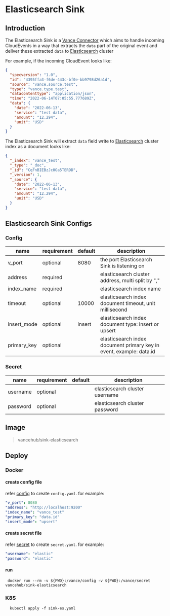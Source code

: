 # Elasticsearch Sink

## Introduction

The Elasticsearch Sink is a [Vance Connector][vc] which aims to handle incoming CloudEvents in a way that extracts
the `data` part of the original event and deliver these extracted `data` to [Elasticsearch][es] cluster

For example, if the incoming CloudEvent looks like:

```json
{
  "specversion": "1.0",
  "id": "4395ffa3-f6de-443c-bf0e-bb9798d26a1d",
  "source": "vance.source.test",
  "type": "vance.type.test",
  "datacontenttype": "application/json",
  "time": "2022-06-14T07:05:55.777689Z",
  "data": {
    "date": "2022-06-13",
    "service": "test data",
    "amount": "12.294",
    "unit": "USD"
  }
}
```

The Elasticsearch Sink will extract `data` field write to [Elasticsearch][es] cluster index as a document looks like:

```json
{
  "_index": "vance_test",
  "_type": "_doc",
  "_id": "CqFnBIEBzJc0Oa5TERDD",
  "_version": 1,
  "_source": {
    "date": "2022-06-13",
    "service": "test data",
    "amount": "12.294",
    "unit": "USD"
  }
}
```

## Elasticsearch Sink Configs

### Config

| name        | requirement | default | description                                                         |
|-------------|-------------|---------|---------------------------------------------------------------------|
| v_port      | optional    | 8080    | the port Elasticsearch Sink is listening on                         |
| address     | required    |         | elasticsearch cluster address, multi split by ","                   |
| index_name  | required    |         | elasticsearch index name                                            |
| timeout     | optional    | 10000   | elasticsearch index document timeout, unit millisecond              |
| insert_mode | optional    | insert  | elasticsearch index document type: insert or upsert                 |
| primary_key | optional    |         | elasticsearch index document primary key in event, example: data.id |

### Secret

| name        | requirement | default  | description                     |
|-------------|-------------|----------|---------------------------------|
| username    | optional    |          | elasticsearch cluster username  |
| password    | optional    |          | elasticsearch cluster password  |

## Image

> vancehub/sink-elasticsearch

## Deploy

### Docker

#### create config file

refer [config](#Config) to create `config.yaml`. for example:

```yaml
"v_port": 8080
"address": "http://localhost:9200"
"index_name": "vance_test"
"primary_key": "data.id"
"insert_mode": "upsert"
```

#### create secret file

refer [secret](#Secret) to create `secret.yaml`. for example:

```yaml
"username": "elastic"
"password": "elastic"
```

#### run

```shell
 docker run --rm -v ${PWD}:/vance/config -v ${PWD}:/vance/secret vancehub/sink-elasticsearch
```

### K8S

```shell
  kubectl apply -f sink-es.yaml
```

[vc]: https://github.com/linkall-labs/vance-docs/blob/main/docs/concept.md
[es]: https://www.elastic.co/guide/en/elasticsearch/reference/current/index.html
